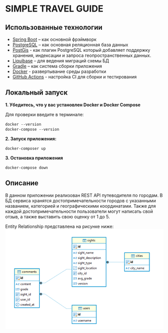 # SIMPLE TRAVEL GUIDE

## Использованные технологии

* [Spring Boot](https://spring.io/projects/spring-boot) – как основной фрэймворк
* [PostgreSQL](https://www.postgresql.org/) – как основная реляционная база данных
* [PostGis](https://postgis.net/) - как плагин PostgreSQL который добавляет поддержку хранения, индексации и запроса геопространственных данных.
* [Liquibase](https://www.liquibase.org/) – для ведения миграций схемы БД
* [Gradle](https://gradle.org/) – как система сборки приложения
* [Docker](https://www.docker.com/) - развертывание среды разработки
* [GitHub Actions](https://docs.github.com/ru/actions) - настройка CI для сборки и тестирования

## Локальный запуск

**1. Убедитесь, что у вас установлен Docker и Docker Compose**

Для проверки введите в терминале:
```shell
docker --version
docker-compose --version
```

**2. Запуск приложения:**
```shell
docker-composer up
```

**3. Остановка приложения**
```shell
docker-compose down
```

## Описание

В данном приложении реализован REST API путеводителя по городам.
В БД сервиса хранятся достопримечательности городов с указанными названием, категорией и географическими координатами. 
Также для каждой достопримечательности пользователи могут написать свой отзыв, а также выставить свою оценку от 1 до 5.

Entity Relationship представлена на рисунке ниже:
![img.png](img.png)



